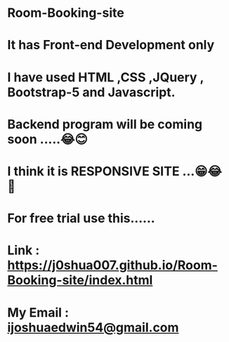#  Room-Booking-site

#  It has  Front-end Development only

#  I have used HTML ,CSS ,JQuery , Bootstrap-5  and Javascript.

#  Backend program will be coming soon .....😂😊

# I think it is RESPONSIVE SITE ...😁😂🤣



#  For free trial use this......

#  Link :  https://j0shua007.github.io/Room-Booking-site/index.html

#  My Email : ijoshuaedwin54@gmail.com

